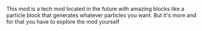 This mod is a tech mod located in the future with amazing blocks like a particle block that generates whatever particles you want. But it's more and for that you have to explore the mod yourself